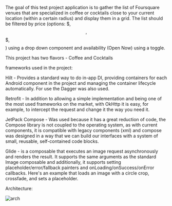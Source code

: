 The goal of this test project application is to gather the list of Foursquare venues that are specialized in coffee or cocktails close to your current location (within a certain radius) and display them in a grid. The list should be filtered by price (options: $, $$, $$$, $$$$) using a drop down component and availability
(Open Now) using a toggle.

This project has two flavors - Coffee and Cocktails

frameworks used in the project:

Hilt - Provides a standard way to do in-app DI, providing containers for each Android component in the project and managing the container lifecycle automatically. For use the Dagger was also used.

Retrofit - In addition to allowing a simple implementation and being one of the most used frameworks on the market, with OkHttp it is easy, for example, to intercept the request and change it the way you need it.

JetPack Compose - Was used because it has a great reduction of code, the Compose library is not coupled to the operating system, as with current components, it is compatible with legacy components (xml) and compose was designed in a way that we can build our interfaces with a system of small, reusable, self-contained code blocks.

Glide - is a composable that executes an image request asynchronously and renders the result. It supports the same arguments as the standard Image composable and additionally, it supports setting placeholder/error/fallback painters and onLoading/onSuccess/onError callbacks. Here's an example that loads an image with a circle crop, crossfade, and sets a placeholder.

Architecture:

![arch](https://github.com/user-attachments/assets/26bc3f55-68cb-467d-b079-dbd9e5215434)
